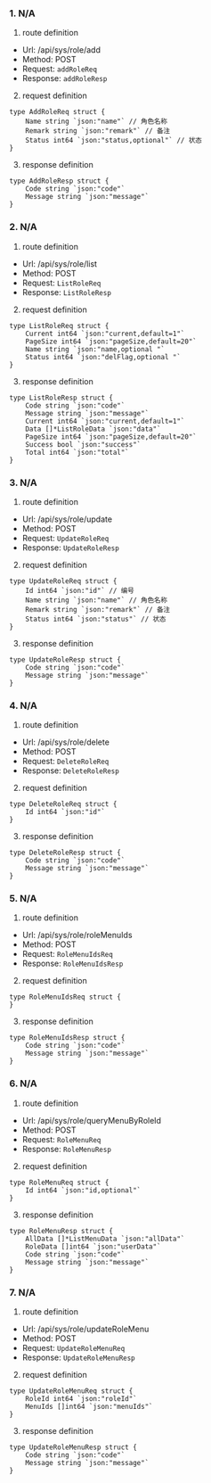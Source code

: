 ### 1. N/A

1. route definition

- Url: /api/sys/role/add
- Method: POST
- Request: `addRoleReq`
- Response: `addRoleResp`

2. request definition



```golang
type AddRoleReq struct {
	Name string `json:"name"` // 角色名称
	Remark string `json:"remark"` // 备注
	Status int64 `json:"status,optional"` // 状态
}
```


3. response definition



```golang
type AddRoleResp struct {
	Code string `json:"code"`
	Message string `json:"message"`
}
```

### 2. N/A

1. route definition

- Url: /api/sys/role/list
- Method: POST
- Request: `ListRoleReq`
- Response: `ListRoleResp`

2. request definition



```golang
type ListRoleReq struct {
	Current int64 `json:"current,default=1"`
	PageSize int64 `json:"pageSize,default=20"`
	Name string `json:"name,optional "`
	Status int64 `json:"delFlag,optional "`
}
```


3. response definition



```golang
type ListRoleResp struct {
	Code string `json:"code"`
	Message string `json:"message"`
	Current int64 `json:"current,default=1"`
	Data []*ListRoleData `json:"data"`
	PageSize int64 `json:"pageSize,default=20"`
	Success bool `json:"success"`
	Total int64 `json:"total"`
}
```

### 3. N/A

1. route definition

- Url: /api/sys/role/update
- Method: POST
- Request: `UpdateRoleReq`
- Response: `UpdateRoleResp`

2. request definition



```golang
type UpdateRoleReq struct {
	Id int64 `json:"id"` // 编号
	Name string `json:"name"` // 角色名称
	Remark string `json:"remark"` // 备注
	Status int64 `json:"status"` // 状态
}
```


3. response definition



```golang
type UpdateRoleResp struct {
	Code string `json:"code"`
	Message string `json:"message"`
}
```

### 4. N/A

1. route definition

- Url: /api/sys/role/delete
- Method: POST
- Request: `DeleteRoleReq`
- Response: `DeleteRoleResp`

2. request definition



```golang
type DeleteRoleReq struct {
	Id int64 `json:"id"`
}
```


3. response definition



```golang
type DeleteRoleResp struct {
	Code string `json:"code"`
	Message string `json:"message"`
}
```

### 5. N/A

1. route definition

- Url: /api/sys/role/roleMenuIds
- Method: POST
- Request: `RoleMenuIdsReq`
- Response: `RoleMenuIdsResp`

2. request definition



```golang
type RoleMenuIdsReq struct {
}
```


3. response definition



```golang
type RoleMenuIdsResp struct {
	Code string `json:"code"`
	Message string `json:"message"`
}
```

### 6. N/A

1. route definition

- Url: /api/sys/role/queryMenuByRoleId
- Method: POST
- Request: `RoleMenuReq`
- Response: `RoleMenuResp`

2. request definition



```golang
type RoleMenuReq struct {
	Id int64 `json:"id,optional"`
}
```


3. response definition



```golang
type RoleMenuResp struct {
	AllData []*ListMenuData `json:"allData"`
	RoleData []int64 `json:"userData"`
	Code string `json:"code"`
	Message string `json:"message"`
}
```

### 7. N/A

1. route definition

- Url: /api/sys/role/updateRoleMenu
- Method: POST
- Request: `UpdateRoleMenuReq`
- Response: `UpdateRoleMenuResp`

2. request definition



```golang
type UpdateRoleMenuReq struct {
	RoleId int64 `json:"roleId"`
	MenuIds []int64 `json:"menuIds"`
}
```


3. response definition



```golang
type UpdateRoleMenuResp struct {
	Code string `json:"code"`
	Message string `json:"message"`
}
```

